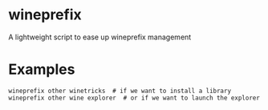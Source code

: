 # wineprefix
A lightweight script to ease up wineprefix management

# Examples

```
wineprefix other winetricks  # if we want to install a library 
wineprefix other wine explorer  # or if we want to launch the explorer
```
